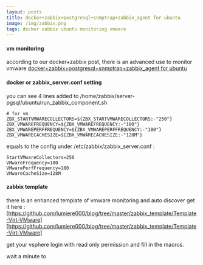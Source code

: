```yaml
---
layout: posts
title: docker+zabbix+postgresql+snmptrap+zabbix_agent for ubuntu
image: /img/zabbix.png
tags: docker zabbix ubuntu monitoring vmware
---
```

#### vm monitoring

according to our docker+zabbix post, there is an advanced use to monitor vmware
[docker+zabbix+postgresql+snmptrap+zabbix_agent for ubuntu](../2017-10-31-docker+zabbix.md)

#### docker or zabbix_server.conf setting

you can see 4 lines added to /home/zabbix/server-pgsql/ubuntu/run_zabbix_component.sh

```
# for vm
ZBX_STARTVMWARECOLLECTORS=${ZBX_STARTVMWARECOLLECTORS:-"250"}
ZBX_VMWAREFREQUENCY=${ZBX_VMWAREFREQUENCY:-"180"}
ZBX_VMWAREPERFFREQUENCY=${ZBX_VMWAREPERFFREQUENCY:-"180"}
ZBX_VMWARECACHESIZE=${ZBX_VMWARECACHESIZE:-"128M"}
```

equals to the config under /etc/zabbix/zabbix_server.conf :
```
StartVMwareCollectors=250
VMwareFrequency=180
VMwarePerfFrequency=180
VMwareCacheSize=128M
```

#### zabbix template

there is an enhanced template of vmware monitoring and auto discover
get it here : [https://github.com/lumiere000/blog/tree/master/zabbix_template/Template-Virt-VMware][https://github.com/lumiere000/blog/tree/master/zabbix_template/Template-Virt-VMware]

get your vsphere login with read only permission and fill in the macros.

wait a minute to 
